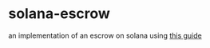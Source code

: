 # solana-escrow

an implementation of an escrow on solana using [this guide](https://paulx.dev/2021/01/14/programming-on-solana-an-introduction)
